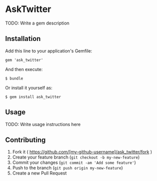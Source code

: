 # AskTwitter

TODO: Write a gem description

## Installation

Add this line to your application's Gemfile:

    gem 'ask_twitter'

And then execute:

    $ bundle

Or install it yourself as:

    $ gem install ask_twitter

## Usage

TODO: Write usage instructions here

## Contributing

1. Fork it ( https://github.com/[my-github-username]/ask_twitter/fork )
2. Create your feature branch (`git checkout -b my-new-feature`)
3. Commit your changes (`git commit -am 'Add some feature'`)
4. Push to the branch (`git push origin my-new-feature`)
5. Create a new Pull Request